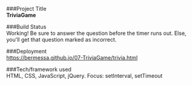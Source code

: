 ###Project Title<br>
  <b>TriviaGame</b>

###Build Status<br>
  Working! Be sure to answer the question before the timer runs out. Else, you'll get that question marked as incorrect. 

###Deployment<br>
  https://bermessa.github.io/07-TriviaGame/trivia.html

###Tech/framework used<br>
  HTML, CSS, JavaScript, jQuery. Focus: setInterval, setTimeout 
  

